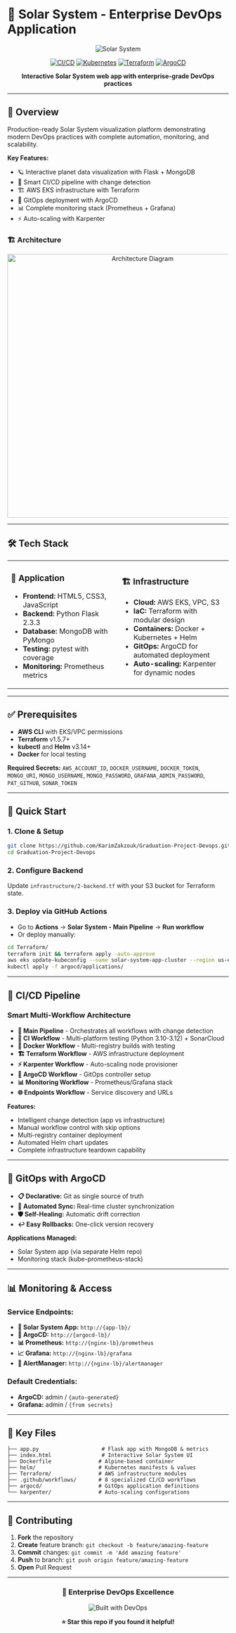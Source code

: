 # 🌌 Solar System - Enterprise DevOps Application

<div align="center">

![Solar System](https://img.shields.io/badge/Solar%20System-DevOps%20Platform-blue?style=for-the-badge&logo=rocket)

[![CI/CD](https://img.shields.io/badge/GitHub%20Actions-Pipeline-2088FF?style=flat-square&logo=github-actions)](https://github.com/features/actions)
[![Kubernetes](https://img.shields.io/badge/Kubernetes-1.30-326CE5?style=flat-square&logo=kubernetes)](https://kubernetes.io/)
[![Terraform](https://img.shields.io/badge/Terraform-IaC-623CE4?style=flat-square&logo=terraform)](https://terraform.io/)
[![ArgoCD](https://img.shields.io/badge/ArgoCD-GitOps-EF7B4D?style=flat-square&logo=argo)](https://argoproj.github.io/cd/)

**Interactive Solar System web app with enterprise-grade DevOps practices**

</div>

---

## 🚀 Overview

Production-ready Solar System visualization platform demonstrating modern DevOps practices with complete automation, monitoring, and scalability.

**Key Features:**
- 🪐 Interactive planet data visualization with Flask + MongoDB
- 🔄 Smart CI/CD pipeline with change detection
- 🏗️ AWS EKS infrastructure with Terraform
- 🚀 GitOps deployment with ArgoCD
- 📊 Complete monitoring stack (Prometheus + Grafana)
- ⚡ Auto-scaling with Karpenter

### 🏗️ Architecture

<p align="center">
<img src="assets/Diagram.gif" alt="Architecture Diagram" width="600" />
</p>

---

## 🛠️ Tech Stack

<table>
<tr>
<td width="50%">

### 📱 Application
- **Frontend:** HTML5, CSS3, JavaScript
- **Backend:** Python Flask 2.3.3
- **Database:** MongoDB with PyMongo
- **Testing:** pytest with coverage
- **Monitoring:** Prometheus metrics

</td>
<td width="50%">

### 🏗️ Infrastructure  
- **Cloud:** AWS EKS, VPC, S3
- **IaC:** Terraform with modular design
- **Containers:** Docker + Kubernetes + Helm
- **GitOps:** ArgoCD for automated deployment
- **Auto-scaling:** Karpenter for dynamic nodes

</td>
</tr>
</table>

---

## ✅ Prerequisites

- **AWS CLI** with EKS/VPC permissions
- **Terraform** v1.5.7+
- **kubectl** and **Helm** v3.14+
- **Docker** for local testing

**Required Secrets:**
`AWS_ACCOUNT_ID`, `DOCKER_USERNAME`, `DOCKER_TOKEN`, `MONGO_URI`, `MONGO_USERNAME`, `MONGO_PASSWORD`, `GRAFANA_ADMIN_PASSWORD`, `PAT_GITHUB`, `SONAR_TOKEN`

---

## 🚀 Quick Start

### 1. **Clone & Setup**
```bash
git clone https://github.com/KarimZakzouk/Graduation-Project-Devops.git
cd Graduation-Project-Devops
```

### 2. **Configure Backend**
Update `infrastructure/2-backend.tf` with your S3 bucket for Terraform state.

### 3. **Deploy via GitHub Actions**
- Go to **Actions** → **Solar System - Main Pipeline** → **Run workflow**
- Or deploy manually:
```bash
cd Terraform/
terraform init && terraform apply -auto-approve
aws eks update-kubeconfig --name solar-system-app-cluster --region us-east-1
kubectl apply -f argocd/applications/
```

---

## 🔄 CI/CD Pipeline

### **Smart Multi-Workflow Architecture**

- **🎯 Main Pipeline** - Orchestrates all workflows with change detection
- **🧪 CI Workflow** - Multi-platform testing (Python 3.10-3.12) + SonarCloud
- **🐳 Docker Workflow** - Multi-registry builds with testing
- **🏗️ Terraform Workflow** - AWS infrastructure deployment
- **⚡ Karpenter Workflow** - Auto-scaling node provisioner
- **🚀 ArgoCD Workflow** - GitOps controller setup
- **📊 Monitoring Workflow** - Prometheus/Grafana stack
- **🌐 Endpoints Workflow** - Service discovery and URLs

**Features:**
- Intelligent change detection (app vs infrastructure)
- Manual workflow control with skip options
- Multi-registry container deployment
- Automated Helm chart updates
- Complete infrastructure teardown capability

---

## 🎯 GitOps with ArgoCD

- **📋 Declarative:** Git as single source of truth
- **🔄 Automated Sync:** Real-time cluster synchronization  
- **🛡️ Self-Healing:** Automatic drift correction
- **↩️ Easy Rollbacks:** One-click version recovery

**Applications Managed:**
- Solar System app (via separate Helm repo)
- Monitoring stack (kube-prometheus-stack)

---

## 📊 Monitoring & Access

### **Service Endpoints:**
- **🌌 Solar System App:** `http://{app-lb}/`
- **🚀 ArgoCD:** `http://{argocd-lb}/`
- **📊 Prometheus:** `http://{nginx-lb}/prometheus`
- **📈 Grafana:** `http://{nginx-lb}/grafana`
- **🚨 AlertManager:** `http://{nginx-lb}/alertmanager`

### **Default Credentials:**
- **ArgoCD:** admin / `{auto-generated}`
- **Grafana:** admin / `{from secrets}`

---

## 📁 Key Files

```
├── app.py                    # Flask app with MongoDB & metrics
├── index.html                # Interactive Solar System UI
├── Dockerfile               # Alpine-based container
├── helm/                    # Kubernetes manifests & values
├── Terraform/               # AWS infrastructure modules
├── .github/workflows/       # 8 specialized CI/CD workflows
├── argocd/                  # GitOps application definitions
└── karpenter/               # Auto-scaling configurations
```

---

## 🤝 Contributing

1. **Fork** the repository
2. **Create** feature branch: `git checkout -b feature/amazing-feature`
3. **Commit** changes: `git commit -m 'Add amazing feature'`
4. **Push** to branch: `git push origin feature/amazing-feature`
5. **Open** Pull Request

---

<div align="center">

### 🌟 **Enterprise DevOps Excellence**

![Built with DevOps](https://img.shields.io/badge/Built%20with-DevOps%20Excellence-success?style=for-the-badge)

**⭐ Star this repo if you found it helpful!**

</div>
